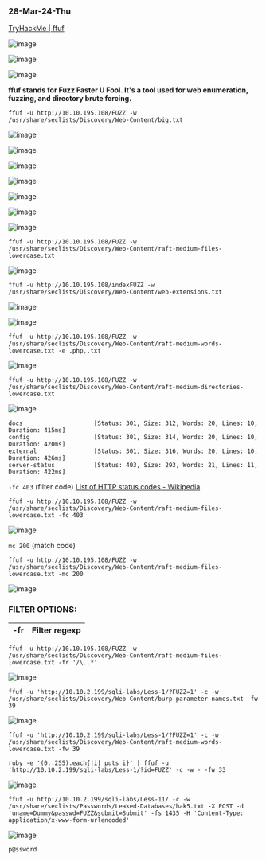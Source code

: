 ### 28-Mar-24-Thu

[TryHackMe | ffuf](https://tryhackme.com/r/room/ffuf)

![image](https://github.com/r1skkam/TryHackMe-Walkthroughs/assets/58542375/341093b9-4401-4ced-bf7a-709510037629)

![image](https://github.com/r1skkam/TryHackMe-Walkthroughs/assets/58542375/9fc88afa-9c77-4ba9-a674-386fe509bf44)

![image](https://github.com/r1skkam/TryHackMe-Walkthroughs/assets/58542375/4dfab73f-69f5-4e65-a09f-5b128e53c482)

**ffuf stands for Fuzz Faster U Fool. It's a tool used for web enumeration, fuzzing, and directory brute forcing.**

```
ffuf -u http://10.10.195.108/FUZZ -w /usr/share/seclists/Discovery/Web-Content/big.txt
```

![image](https://github.com/r1skkam/TryHackMe-Walkthroughs/assets/58542375/ecfed1df-1b9a-4c46-9af5-a237bc0b7a32)

![image](https://github.com/r1skkam/TryHackMe-Walkthroughs/assets/58542375/0ab918a3-8e86-4f91-959a-5fd7ad5768c3)

![image](https://github.com/r1skkam/TryHackMe-Walkthroughs/assets/58542375/45e67155-f6f8-43d5-a9be-57cb51508ead)

![image](https://github.com/r1skkam/TryHackMe-Walkthroughs/assets/58542375/f19bdaa5-2bee-4f3f-9291-4af1101f22b6)

![image](https://github.com/r1skkam/TryHackMe-Walkthroughs/assets/58542375/118e34af-f08a-4811-b7d8-c45bec5b2740)

![image](https://github.com/r1skkam/TryHackMe-Walkthroughs/assets/58542375/4c2fc0fa-7f40-4598-919a-6660328736be)

![image](https://github.com/r1skkam/TryHackMe-Walkthroughs/assets/58542375/c69b8291-e16c-4161-ba58-59ec1b612219)

```
ffuf -u http://10.10.195.108/FUZZ -w /usr/share/seclists/Discovery/Web-Content/raft-medium-files-lowercase.txt
```

![image](https://github.com/r1skkam/TryHackMe-Walkthroughs/assets/58542375/eb363d34-fe8d-46e0-9bb1-83b59905b0c5)

```
ffuf -u http://10.10.195.108/indexFUZZ -w /usr/share/seclists/Discovery/Web-Content/web-extensions.txt
```

![image](https://github.com/r1skkam/TryHackMe-Walkthroughs/assets/58542375/7db75987-69cc-4ba4-afeb-7381838a9638)

![image](https://github.com/r1skkam/TryHackMe-Walkthroughs/assets/58542375/e5edf40f-ac90-49f2-a5ec-ba86b3e150b5)

```
ffuf -u http://10.10.195.108/FUZZ -w /usr/share/seclists/Discovery/Web-Content/raft-medium-words-lowercase.txt -e .php,.txt
```

![image](https://github.com/r1skkam/TryHackMe-Walkthroughs/assets/58542375/d52c5e55-c1ac-41fd-ad0c-f5ec53cf332a)

```
ffuf -u http://10.10.195.108/FUZZ -w /usr/share/seclists/Discovery/Web-Content/raft-medium-directories-lowercase.txt
```

![image](https://github.com/r1skkam/TryHackMe-Walkthroughs/assets/58542375/1051ba63-5c5d-40e1-84c7-f3c1d2072d9a)

```
docs                    [Status: 301, Size: 312, Words: 20, Lines: 10, Duration: 415ms]
config                  [Status: 301, Size: 314, Words: 20, Lines: 10, Duration: 420ms]
external                [Status: 301, Size: 316, Words: 20, Lines: 10, Duration: 426ms]
server-status           [Status: 403, Size: 293, Words: 21, Lines: 11, Duration: 422ms]
```

`-fc 403` (filter code) [List of HTTP status codes - Wikipedia](https://en.wikipedia.org/wiki/List_of_HTTP_status_codes)

```
ffuf -u http://10.10.195.108/FUZZ -w /usr/share/seclists/Discovery/Web-Content/raft-medium-files-lowercase.txt -fc 403
```

![image](https://github.com/r1skkam/TryHackMe-Walkthroughs/assets/58542375/7758f30f-5ceb-4104-b20b-451198ce54af)

`mc 200` (match code)

```
ffuf -u http://10.10.195.108/FUZZ -w /usr/share/seclists/Discovery/Web-Content/raft-medium-files-lowercase.txt -mc 200
```

![image](https://github.com/r1skkam/TryHackMe-Walkthroughs/assets/58542375/98d54afb-0967-4876-b48f-cced5f135241)

### FILTER OPTIONS:

| -fr | Filter regexp |
| --- | ---|

```
ffuf -u http://10.10.195.108/FUZZ -w /usr/share/seclists/Discovery/Web-Content/raft-medium-files-lowercase.txt -fr '/\..*'
```

![image](https://github.com/r1skkam/TryHackMe-Walkthroughs/assets/58542375/a62c095d-8a59-44dd-9d8e-b7c918e4f98b)

```
ffuf -u 'http://10.10.2.199/sqli-labs/Less-1/?FUZZ=1' -c -w /usr/share/seclists/Discovery/Web-Content/burp-parameter-names.txt -fw 39
```

![image](https://github.com/r1skkam/TryHackMe-Walkthroughs/assets/58542375/a432e207-6089-4aeb-a667-3adc32cfc06d)

```
ffuf -u 'http://10.10.2.199/sqli-labs/Less-1/?FUZZ=1' -c -w /usr/share/seclists/Discovery/Web-Content/raft-medium-words-lowercase.txt -fw 39
```

```
ruby -e '(0..255).each{|i| puts i}' | ffuf -u 'http://10.10.2.199/sqli-labs/Less-1/?id=FUZZ' -c -w - -fw 33
```

![image](https://github.com/r1skkam/TryHackMe-Walkthroughs/assets/58542375/ad3f1cf2-8e3b-4f6b-ad33-e3b699af02e6)

```
ffuf -u http://10.10.2.199/sqli-labs/Less-11/ -c -w /usr/share/seclists/Passwords/Leaked-Databases/hak5.txt -X POST -d 'uname=Dummy&passwd=FUZZ&submit=Submit' -fs 1435 -H 'Content-Type: application/x-www-form-urlencoded'
```

![image](https://github.com/r1skkam/TryHackMe-Walkthroughs/assets/58542375/55b10a81-cd77-4864-a777-89c7d9150dca)

```
p@ssword
```

